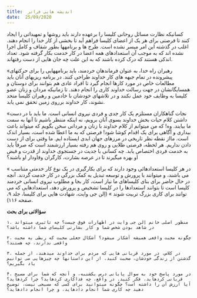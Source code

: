 ```yaml
---
title:  اندیشه هایی فراتر
date:  25/09/2020
---
```


کسانیکه نظارت مسائل روحانی کلیسا را برعهده دارند باید روشها و تمهیداتی را ایجاد کنند تا فرصتی برای هر یک از اعضای کلیسا فراهم آید تا بخشی از کار خدا را انجام دهند. اغلب در گذشته این امر میسر نشده است. طرح ها و برنامهها بطور شفاف و کامل اجرا نشده اند که به موجب آن استعدادهای همه اعضا در کار خدمت بکار گرفته شود. تعداد اندکی هستند که درک کرده باشند که به این علت چه جان هایی از دست رفتهاند.

«رهبران راه خدا، به عنوان فرماندهان خردمند، باید برنامههایی را برای حرکتهای پیشرونده در تمام جبهه های کار خداوند طراحی کنند. در برنامه ریزیهای آنان باید مطالعات خاص در مورد کارها انجام گیرد تا افراد عادی هم بتوانند برای دوستان و همسایگانشان در جهت رسالت خداوند کاری را انجام دهند. تا زمانیکه مردان و زنان عضو کلیسا به وظایف خود عمل نکنند و در تلاشهای خودشان با خادمین و رهبران کلیسا متحد نشوند، کار خداوند برروی زمین تحقق نمی یابد.

«نجات گناهکاران مستلزم یک کار جدی و فردی نیروی انسانی است. ما باید با در دست داشتن کلام حیات بخش خداوند بسوی آنان برویم، نه اینکه منتظر باشیم تا آنها به سمت ما بیایند. وه! که من میتوانم از کلام خداوند با زنان و مردانی سخن بگویم که میتواند باعث بیداری و آگاهی برای یک اقدام کوشا شود! فرصتی که به ما اعطا شده است، بسیار اندک است. مااز نقطه نظر تاریخی در مرزهای جهان ابدی ایستاده ایم. ما وقتی برای از دست دادن نداریم. هر لحظه، فرصتی طلایی و روی هم رفته بسیار ارزشمند است که صرفاً باید به خدمت فردی اختصاص یابد. چه کسانی با جدیت در جستجوی خداوند از قدرت و فیض او بهره میگیرند تا در عرصه بشارت، کارگران وفاودار او باشند؟

« در هر کلیسا استعدادهائی وجود دارند که برای بکارگیری در یک نوع کار خدمتی متناسب می باشند، و میتوانند با پرورش و توسعه تبدیل به کمک بزرگی در کار خدمت گردند. آنچه در حال حاضر برای بنای کلیساهای ما نیاز است، کار بجا و مطلوب نیروی انسانی خردمند کلیسا است تا بتوانند استعدادها را در کلیسا تشخیص و پرورش دهد، استعدادهایی که می توانند برای کاری بزرگ تربیت شوند » (اِلن جی وایت، شهادت هایی برای کلیسا، جلد ۹، صفحه ۱۱۶).

**سؤالاتی برای بحث**

`۱. منظور اصلی خانم اِلن جی وایت در اظهارات فوق چیست؟ چه تاثیری میتواند در شاهد بودن شخص شما و کار بشارتی کلیسای شما داشته باشد؟`

`۲. چگونه محبت واقعی همیشه آشکار میشود؟ اَشکال جعلی محبت که ربطی به محبت واقعی ندارند، چه هستند؟`

`۳. در کلاس، در مورد قربانی هایی که مردم برای خداوند میدهند، از جمله گذشتن از زندگی خودشان، صحبت کنید. از این داستانها چه چیزهایی می توانیم یاد بگیریم؟`

`۴. در مورد پاسخ خود به سوال پایانی درس یکشنبه، و آنچه که شما برای مسیح قربانی کردهاید، فکر کنید. در واقع، چه فداکاری کردهاید؟ چرا کردهاید؟ آیا ارزش آن را داشته است؟ چگونه میتوانید برای کسی که مسیحی نیست، توضیح دهید چه کاری شما انجام دادهاید، و چرا انجام دادهاید؟`